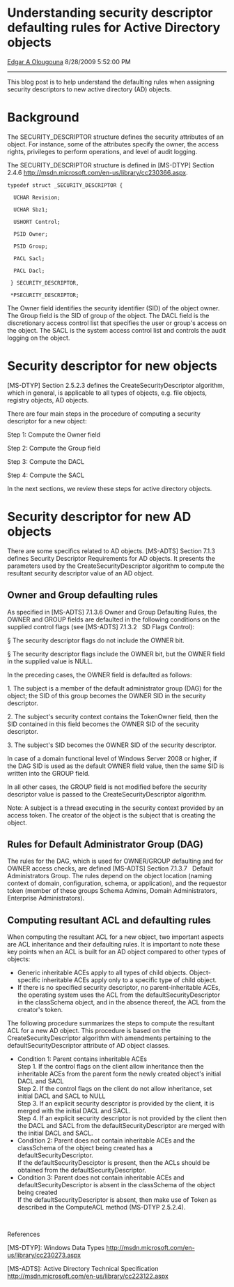 <div id="page">

# Understanding security descriptor defaulting rules for Active Directory objects

[Edgar A
Olougouna](https://social.msdn.microsoft.com/profile/Edgar%20A%20Olougouna)
8/28/2009 5:52:00 PM

-----

<div id="content">

This blog post is to help understand the defaulting rules when assigning
security descriptors to new active directory (AD) objects.

# Background

The SECURITY\_DESCRIPTOR structure defines the security attributes of an
object. For instance, some of the attributes specify the owner, the
access rights, privileges to perform operations, and level of audit
logging.

The SECURITY\_DESCRIPTOR structure is defined in \[MS-DTYP\] Section
2.4.6 <http://msdn.microsoft.com/en-us/library/cc230366.aspx>.

    typedef struct _SECURITY_DESCRIPTOR {

      UCHAR Revision;

      UCHAR Sbz1;

      USHORT Control;

      PSID Owner;

      PSID Group;

      PACL Sacl;

      PACL Dacl;

``` 
 } SECURITY_DESCRIPTOR, 
```

     *PSECURITY_DESCRIPTOR;

The Owner field identifies the security identifier (SID) of the object
owner. The Group field is the SID of group of the object. The DACL field
is the discretionary access control list that specifies the user or
group's access on the object. The SACL is the system access control list
and controls the audit logging on the object.

# Security descriptor for new objects

\[MS-DTYP\] Section 2.5.2.3 defines the CreateSecurityDescriptor
algorithm, which in general, is applicable to all types of objects, e.g.
file objects, registry objects, AD objects.

There are four main steps in the procedure of computing a security
descriptor for a new object:

Step 1: Compute the Owner field

Step 2: Compute the Group field

Step 3: Compute the DACL

Step 4: Compute the SACL

In the next sections, we review these steps for active directory
objects.

# Security descriptor for new AD objects

There are some specifics related to AD objects. \[MS-ADTS\] Section
7.1.3 defines Security Descriptor Requirements for AD objects. It
presents the parameters used by the CreateSecurityDescriptor algorithm
to compute the resultant security descriptor value of an AD object.

## Owner and Group defaulting rules

As specified in \[MS-ADTS\] <span id="_Toc238247818"></span>7.1.3.6
Owner and Group Defaulting
Rules<span id="z3ac403a64e8e488d8ef6c7fa1aa785b6"></span>, the OWNER and
GROUP fields are defaulted in the following conditions on the supplied
control flags (see \[MS-ADTS\] 7.1.3.2   SD Flags Control):

§ The security descriptor flags do not include the OWNER bit.

§ The security descriptor flags include the OWNER bit, but the OWNER
field in the supplied value is NULL.

In the preceding cases, the OWNER field is defaulted as follows:

1\. The subject is a member of the default administrator group (DAG) for
the object; the SID of this group becomes the OWNER SID in the security
descriptor.

2\. The subject's security context contains the TokenOwner field, then
the SID contained in this field becomes the OWNER SID of the security
descriptor.

3\. The subject's SID becomes the OWNER SID of the security descriptor.

In case of a domain functional level of Windows Server 2008 or higher,
if the DAG SID is used as the default OWNER field value, then the same
SID is written into the GROUP field.

In all other cases, the GROUP field is not modified before the security
descriptor value is passed to the CreateSecurityDescriptor algorithm.

Note: A subject is a thread executing in the security context provided
by an access token. The creator of the object is the subject that is
creating the object.

## Rules for Default Administrator Group (DAG)

The rules for the DAG, which is used for OWNER/GROUP defaulting and for
OWNER access checks, are defined \[MS-ADTS\] Section
<span id="_Toc238247819"></span>7.1.3.7   Default Administrators
Group<span id="z33abc2177906429eb66cdac92ce4f453"></span>. The rules
depend on the object location (naming context of domain, configuration,
schema, or application), and the requestor token (member of these groups
Schema Admins, Domain Administrators, Enterprise Administrators).  

## Computing resultant ACL and defaulting rules

When computing the resultant ACL for a new object, two important aspects
are ACL inheritance and their defaulting rules. It is important to note
these key points when an ACL is built for an AD object compared to other
types of objects:

  - Generic inheritable ACEs apply to all types of child objects.
    Object-specific inheritable ACEs apply only to a specific type of
    child object.
  - If there is no specified security descriptor, no parent-inheritable
    ACEs, the operating system uses the ACL from the
    defaultSecurityDescriptor in the classSchema object, and in the
    absence thereof, the ACL from the creator's token.

The following procedure summarizes the steps to compute the resultant
ACL for a new AD object. This procedure is based on the
CreateSecurityDescriptor algorithm with amendments pertaining to the
defaultSecurityDescriptor attribute of AD object classes.

  - Condition 1: Parent contains inheritable ACEs  
    Step 1. If the control flags on the client allow inheritance then
    the inheritable ACEs from the parent form the newly created object's
    initial DACL and SACL  
    Step 2. If the control flags on the client do not allow inheritance,
    set initial DACL and SACL to NULL  
    Step 3. If an explicit security descriptor is provided by the
    client, it is merged with the initial DACL and SACL.  
    Step 4. If an explicit security descriptor is not provided by the
    client then the DACL and SACL from the defaultSecurityDescriptor are
    merged with the initial DACL and SACL.
  - Condition 2: Parent does not contain inheritable ACEs and the
    classSchema of the object being created has a
    defaultSecurityDescriptor.  
    If the defaultSecurityDesciptor is present, then the ACLs should be
    obtained from the defaultSecurityDescriptor.
  - Condition 3: Parent does not contain inheritable ACEs and
    defaultSecurityDescriptor is absent in the classSchema of the object
    being created  
    If the defaultSecurityDescriptor is absent, then make use of Token
    as described in the ComputeACL method (MS-DTYP 2.5.2.4).

 

References

\[MS-DTYP\]: Windows Data Types
<http://msdn.microsoft.com/en-us/library/cc230273.aspx>

\[MS-ADTS\]: Active Directory Technical Specification
<http://msdn.microsoft.com/en-us/library/cc223122.aspx>

 

</div>

</div>
